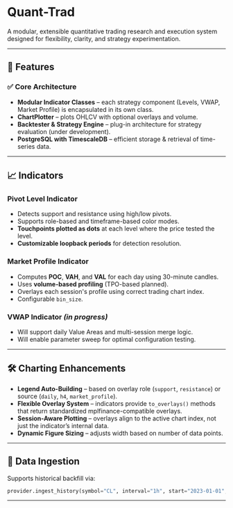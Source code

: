 # Quant-Trad

A modular, extensible quantitative trading research and execution system designed for flexibility, clarity, and strategy experimentation.

---

## 🔧 Features

### ✅ Core Architecture
- **Modular Indicator Classes** – each strategy component (Levels, VWAP, Market Profile) is encapsulated in its own class.
- **ChartPlotter** – plots OHLCV with optional overlays and volume.
- **Backtester & Strategy Engine** – plug-in architecture for strategy evaluation (under development).
- **PostgreSQL with TimescaleDB** – efficient storage & retrieval of time-series data.

---

## 📈 Indicators

### Pivot Level Indicator
- Detects support and resistance using high/low pivots.
- Supports role-based and timeframe-based color modes.
- **Touchpoints plotted as dots** at each level where the price tested the level.
- **Customizable loopback periods** for detection resolution.

### Market Profile Indicator
- Computes **POC**, **VAH**, and **VAL** for each day using 30-minute candles.
- Uses **volume-based profiling** (TPO-based planned).
- Overlays each session's profile using correct trading chart index.
- Configurable `bin_size`.

### VWAP Indicator *(in progress)*
- Will support daily Value Areas and multi-session merge logic.
- Will enable parameter sweep for optimal configuration testing.

---

## 🛠️ Charting Enhancements

- **Legend Auto-Building** – based on overlay role (`support`, `resistance`) or source (`daily`, `h4`, `market_profile`).
- **Flexible Overlay System** – indicators provide `to_overlays()` methods that return standardized mplfinance-compatible overlays.
- **Session-Aware Plotting** – overlays align to the active chart index, not just the indicator’s internal data.
- **Dynamic Figure Sizing** – adjusts width based on number of data points.

---

## 🔄 Data Ingestion

Supports historical backfill via:

```python
provider.ingest_history(symbol="CL", interval="1h", start="2023-01-01", end="2024-01-01")
```

---
